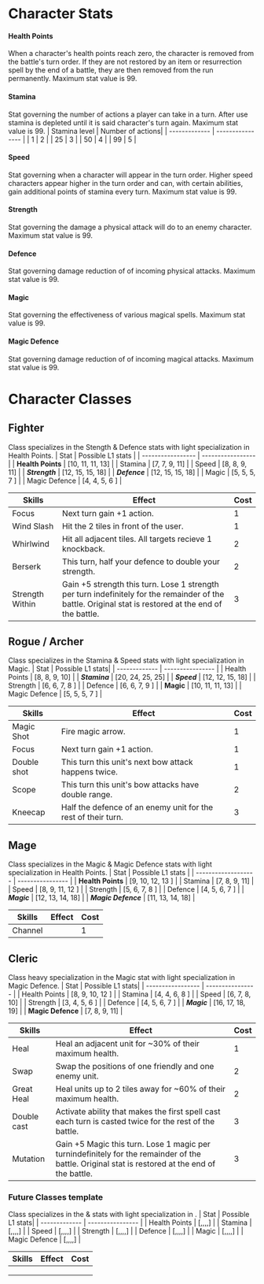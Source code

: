 # Character Stats

#### **Health Points**
When a character's health points reach zero, the character is removed from the battle's turn order. If they are not restored by an item or resurrection spell by the end of a battle, they are then removed from the run permanently.  Maximum stat value is 99.

#### **Stamina**
Stat governing the number of actions a player can take in a turn.  After use stamina is depleted until it is said character's turn again. Maximum stat value is 99.
| Stamina level | Number of actions|
| ------------- | ---------------- |
| 1             | 2                |
| 25            | 3                |
| 50            | 4                |
| 99            | 5                |

#### **Speed**
Stat governing when a character will appear in the turn order.  Higher speed characters appear higher in the turn order and can, with certain abilities, gain additional points of stamina every turn. Maximum stat value is 99.

#### **Strength**
Stat governing the damage a physical attack will do to an enemy character.  Maximum stat value is 99.

#### **Defence**
Stat governing damage reduction of of incoming physical attacks.  Maximum stat value is 99.

#### **Magic**
Stat governing the effectiveness of various magical spells.  Maximum stat value is 99.

#### **Magic Defence**
Stat governing damage reduction of of incoming magical attacks.  Maximum stat value is 99.


# Character Classes
## **Fighter**
Class specializes in the Stength & Defence stats with light specialization in Health Points.
| Stat              | Possible L1 stats |
| ----------------- | ----------------- |
| **Health Points** | [10, 11, 11, 13]  |
| Stamina           | [7,  7,  9,  11]  |
| Speed             | [8,  8,  9,  11]  |
| ***Strength***    | [12, 15, 15, 18]  |
| ***Defence***     | [12, 15, 15, 18]  |
| Magic             | [5,  5,  5,  7 ]  |
| Magic Defence     | [4,  4,  5,  6 ]  |

| Skills          | Effect                                                                      | Cost |
| --------------- | --------------------------------------------------------------------------- | ---- |
| Focus           | Next turn gain +1 action.                                                   |  1   |
| Wind Slash      | Hit the 2 tiles in front of the user.                                       |  1   |
| Whirlwind       | Hit all adjacent tiles. All targets recieve 1 knockback.                    |  2   |
| Berserk         | This turn, half your defence to double your strength.                       |  2   |
| Strength Within | Gain +5 strength this turn.  Lose 1 strength per turn indefinitely for the remainder of the battle.  Original stat is restored at the end of the battle.                                                                                     |  3   |

## **Rogue / Archer**
Class specializes in the Stamina & Speed stats with light specialization in Magic.
| Stat          | Possible L1 stats|
| ------------- | ---------------- |
| Health Points | [8,  8,  9,  10] |
| ***Stamina*** | [20, 24, 25, 25] |
| ***Speed***   | [12, 12, 15, 18] |
| Strength      | [6,  6,  7,  8 ] |
| Defence       | [6,  6,  7,  9 ] |
| **Magic**     | [10, 11, 11, 13] |
| Magic Defence | [5,  5,  5, 7  ] |

| Skills        | Effect                                                                      | Cost |
| ------------- | --------------------------------------------------------------------------- | ---- |
| Magic Shot    | Fire magic arrow.                                                           |  1   |
| Focus         | Next turn gain +1 action.                                                   |  1   |
| Double shot   | This turn this unit's next bow attack happens twice.                        |  1   |
| Scope         | This turn this unit's bow attacks have double range.                        |  2   |
| Kneecap       | Half the defence of an enemy unit for the rest of their turn.               |  3   |

## **Mage**
Class specializes in the Magic & Magic Defence stats with light specialization in Health Points.
| Stat                | Possible L1 stats |
| ------------------- | ----------------  |
| **Health Points**   | [9, 10, 12, 13 ]  |
| Stamina             | [7,  8,  9,  11]  |
| Speed               | [8,  9, 11, 12 ]  |
| Strength            | [5,  6,  7,  8 ]  |
| Defence             | [4,  5,  6,  7 ]  |
| ***Magic***         | [12, 13, 14, 18]  |
| ***Magic Defence*** | [11, 13, 14, 18]  |

| Skills        | Effect                                                                      | Cost |
| ------------- | --------------------------------------------------------------------------- | ---- |
| Channel     |                      |  1   |


## **Cleric**
Class heavy specialization in the Magic stat with light specialization in Magic Defence.
| Stat              | Possible L1 stats|
| ----------------- | ---------------- |
| Health Points     | [8,  9, 10, 12 ] |
| Stamina           | [4,  4,  6,  8 ] |
| Speed             | [6,  7,  8,  10] |
| Strength          | [3,  4,  5,  6 ] |
| Defence           | [4,  5,  6,  7 ] |
| ***Magic***       | [16, 17, 18, 19] |
| **Magic Defence** | [7,  8,  9,  11] |

| Skills        | Effect                                                                      | Cost |
| ------------- | --------------------------------------------------------------------------- | ---- |
| Heal          | Heal an adjacent unit for ~30% of their maximum health.                     |  1   |
| Swap          | Swap the positions of one friendly and one enemy unit.                      |  2   |
| Great Heal    | Heal units up to 2 tiles away for ~60% of their maximum health.             |  2   |
| Double cast   | Activate ability that makes the first spell cast each turn is casted twice for the rest of the battle.                                                                                                                                         |  3   |
| Mutation      | Gain +5 Magic this turn.  Lose 1 magic per turnindefinitely for the remainder of the battle.  Original stat is restored at the end of the battle.                                                                                               |  3   |

### **Future Classes template**
Class specializes in the  &  stats with light specialization in .
| Stat          | Possible L1 stats|
| ------------- | ---------------- |
| Health Points | [,,,,]       |
| Stamina       | [,,,,]       |
| Speed         | [,,,,]       |
| Strength      | [,,,,]       |
| Defence       | [,,,,]       |
| Magic         | [,,,,]       |
| Magic Defence | [,,,,]       |

| Skills        | Effect                                                  | Cost |
| ------------- | ------------------------------------------------------- | ---- |
|               |  |     |
|               |  |     |
|               |  |     |
